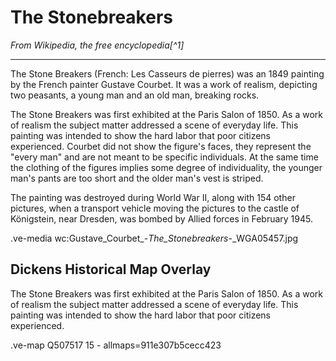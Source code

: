 # The Stonebreakers

_From Wikipedia, the free encyclopedia[^1]_

---
The Stone Breakers (French: Les Casseurs de pierres) was an 1849 painting by the French painter Gustave Courbet. It was a work of realism, depicting two peasants, a young man and an old man, breaking rocks.

The Stone Breakers was first exhibited at the Paris Salon of 1850. As a work of realism the subject matter addressed a scene of everyday life. This painting was intended to show the hard labor that poor citizens experienced. Courbet did not show the figure's faces, they represent the "every man" and are not meant to be specific individuals. At the same time the clothing of the figures implies some degree of individuality, the younger man's pants are too short and the older man's vest is striped.

The painting was destroyed during World War II, along with 154 other pictures, when a transport vehicle moving the pictures to the castle of Königstein, near Dresden, was bombed by Allied forces in February 1945.

.ve-media wc:Gustave_Courbet_-_The_Stonebreakers_-_WGA05457.jpg

## Dickens Historical Map Overlay

The Stone Breakers was first exhibited at the Paris Salon of 1850. As a work of realism the subject matter addressed a scene of everyday life. This painting was intended to show the hard labor that poor citizens experienced. 

.ve-map Q507517 15
    - allmaps=911e307b5cecc423
   